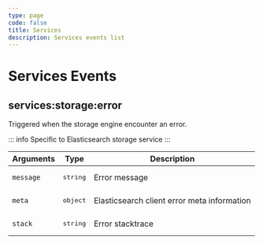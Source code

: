 ```yaml
---
type: page
code: false
title: Services
description: Services events list
---
```


# Services Events

## services:storage:error

Triggered when the storage engine encounter an error.

::: info
Specific to Elasticsearch storage service
:::

| Arguments | Type              | Description                                 |
|-----------|-------------------|---------------------------------------------|
| `message` | <pre>string</pre> | Error message                               |
| `meta`    | <pre>object</pre> | Elasticsearch client error meta information |
| `stack`   | <pre>string</pre> | Error stacktrace                            |
